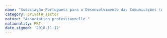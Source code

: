 ```yaml
---
name: "Associação Portuguesa para o Desenvolvimento das Comunicações (ADPC)"
category: private_sector
nature: "Association professionnelle "
nationality: PRT
date_signed: '2018-11-12'
---
```

    
